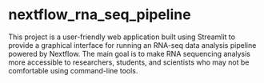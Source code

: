 # nextflow_rna_seq_pipeline
This project is a user-friendly web application built using Streamlit to provide a graphical interface for running an RNA-seq data analysis pipeline powered by Nextflow. The main goal is to make RNA sequencing analysis more accessible to researchers, students, and scientists who may not be comfortable using command-line tools.

